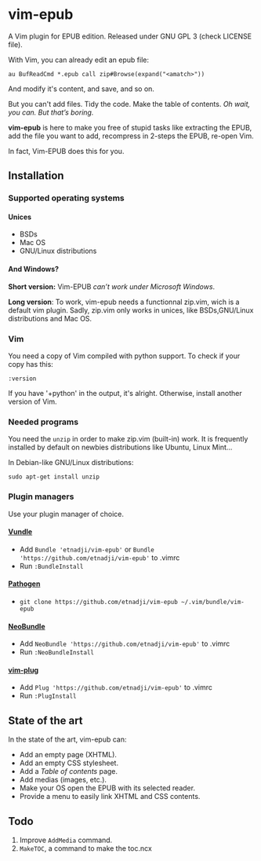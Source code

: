 # vim-epub

A Vim plugin for EPUB edition.
Released under GNU GPL 3 (check LICENSE file).

With Vim, you can already edit an epub file:

`au BufReadCmd *.epub call zip#Browse(expand("<amatch>"))`

And modify it's content, and save, and so on.

But you can't add files.
Tidy the code.
Make the table of contents. *Oh wait, you can. But that’s boring.*

**vim-epub** is here to make you free of stupid tasks like extracting the EPUB, add the file you want to add, recompress in 2-steps the EPUB, re-open Vim.

In fact, Vim-EPUB does this for you.

## Installation

### Supported operating systems

#### Unices

- BSDs
- Mac OS
- GNU/Linux distributions

#### And Windows?

**Short version:** Vim-EPUB _can’t work under Microsoft Windows_.

**Long version**: To work, vim-epub needs a functionnal zip.vim, wich is a default vim plugin. Sadly, zip.vim only works in unices, like BSDs,GNU/Linux distributions and Mac OS.

### Vim

You need a copy of Vim compiled with python support. To check if your copy has this:

`:version`

If you have '+python' in the output, it's alright. Otherwise, install another version of Vim.

### Needed programs

You need the `unzip` in order to make zip.vim (built-in) work. It is frequently installed by default on newbies distributions like Ubuntu, Linux Mint…

In Debian-like GNU/Linux distributions:

`sudo apt-get install unzip`

### Plugin managers

Use your plugin manager of choice.

#### [Vundle](https://github.com/gmarik/vundle)
  - Add `Bundle 'etnadji/vim-epub'` or `Bundle 'https://github.com/etnadji/vim-epub'` to .vimrc
  - Run `:BundleInstall`

#### [Pathogen](https://github.com/tpope/vim-pathogen)
  - `git clone https://github.com/etnadji/vim-epub ~/.vim/bundle/vim-epub`

#### [NeoBundle](https://github.com/Shougo/neobundle.vim)
  - Add `NeoBundle 'https://github.com/etnadji/vim-epub'` to .vimrc
  - Run `:NeoBundleInstall`

#### [vim-plug](https://github.com/junegunn/vim-plug)
  - Add `Plug 'https://github.com/etnadji/vim-epub'` to .vimrc
  - Run `:PlugInstall`

## State of the art

In the state of the art, vim-epub can:

- Add an empty page (XHTML).
- Add an empty CSS stylesheet.
- Add a _Table of contents_ page.
- Add medias (images, etc.).
- Make your OS open the EPUB with its selected reader.
- Provide a menu to easily link XHTML and CSS contents.

## Todo

1. Improve `AddMedia` command.
2. `MakeTOC`, a command to make the toc.ncx
